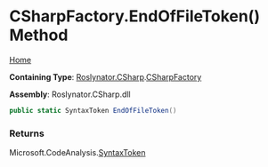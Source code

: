 <a name="_Top"></a>

# CSharpFactory\.EndOfFileToken\(\) Method

[Home](../../../../README.md#_Top)

**Containing Type**: [Roslynator.CSharp](../../README.md#_Top)\.[CSharpFactory](../README.md#_Top)

**Assembly**: Roslynator\.CSharp\.dll

```csharp
public static SyntaxToken EndOfFileToken()
```

### Returns

Microsoft\.CodeAnalysis\.[SyntaxToken](https://docs.microsoft.com/en-us/dotnet/api/microsoft.codeanalysis.syntaxtoken)

